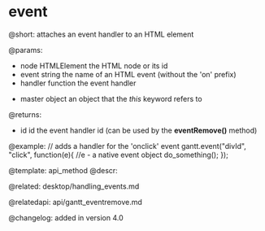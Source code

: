 event
=============

@short: attaches an event handler to an HTML element

@params:
- node		HTMLElement		the HTML node or its id
- event		string		the name of an HTML event (without the 'on' prefix)
- handler	function	the event handler
* master	object		an object that the <i>this</i> keyword refers to

@returns:
- id	id		the event handler id (can be used by the **eventRemove()** method) 

@example:
// adds a handler for the 'onclick' event
gantt.event("divId", "click", function(e){
	//e - a native event object
	do_something();
});

@template:	api_method
@descr:

@related:
desktop/handling_events.md

@relatedapi:
api/gantt_eventremove.md

@changelog:
added in version 4.0